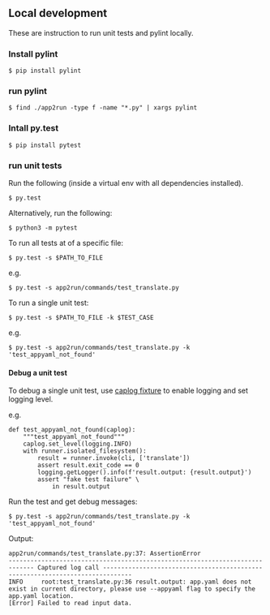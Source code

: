 ## Local development
These are instruction to run unit tests and pylint locally.

### Install pylint

```
$ pip install pylint
```

### run pylint
```
$ find ./app2run -type f -name "*.py" | xargs pylint
```

### Intall py.test

```
$ pip install pytest
```

### run unit tests

Run the following (inside a virtual env with all dependencies installed).
```
$ py.test
```

Alternatively, run the following:
```
$ python3 -m pytest
```

To run all tests at of a specific file:

```
$ py.test -s $PATH_TO_FILE
```
e.g.
```
$ py.test -s app2run/commands/test_translate.py
```

To run a single unit test:

```
$ py.test -s $PATH_TO_FILE -k $TEST_CASE
```
e.g.
```
$ py.test -s app2run/commands/test_translate.py -k 'test_appyaml_not_found'
```

#### Debug a unit test
To debug a single unit test, use [caplog fixture](https://docs.pytest.org/en/7.1.x/how-to/logging.html#caplog-fixture) to enable logging and set logging level.

e.g.

```
def test_appyaml_not_found(caplog):
    """test_appyaml_not_found"""
    caplog.set_level(logging.INFO)
    with runner.isolated_filesystem():
        result = runner.invoke(cli, ['translate'])
        assert result.exit_code == 0
        logging.getLogger().info(f'result.output: {result.output}')
        assert "fake test failure" \
            in result.output
```

Run the test and get debug messages:

```
$ py.test -s app2run/commands/test_translate.py -k 'test_appyaml_not_found'
```
Output:
```
app2run/commands/test_translate.py:37: AssertionError
----------------------------------------------------------------------------- Captured log call ------------------------------------------------------------------------------
INFO     root:test_translate.py:36 result.output: app.yaml does not exist in current directory, please use --appyaml flag to specify the app.yaml location.
[Error] Failed to read input data.
```
